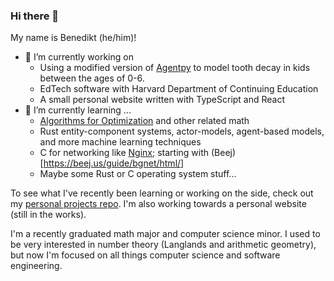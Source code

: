 ### Hi there 👋

My name is Benedikt (he/him)!

- 🔭 I’m currently working on
  - Using a modified version of [Agentpy](https://github.com/JoelForamitti/agentpy) to model tooth decay in kids between the ages of 0-6.
  - EdTech software with Harvard Department of Continuing Education
  - A small personal website written with TypeScript and React
- 🌱 I’m currently learning ...
  - [Algorithms for Optimization](https://mitpress.mit.edu/9780262039420/) and other related math
  - Rust entity-component systems, actor-models, agent-based models, and more machine learning techniques
  - C for networking like [Nginx](https://github.com/nginx/nginx); starting with (Beej)[https://beej.us/guide/bgnet/html/]
  - Maybe some Rust or C operating system stuff...

To see what I've recently been learning or working on the side, check out my [personal projects repo](https://github.com/Benni-Math/personal_projects). I'm also working towards a personal website (still in the works).

I'm a recently graduated math major and computer science minor. I used to be very interested in number theory (Langlands and arithmetic geometry), but now I'm focused on all things computer science and software engineering.

<!--
**Benni-Math/Benni-Math** is a ✨ _special_ ✨ repository because its `README.md` (this file) appears on your GitHub profile.

Here are some ideas to get you started:

- 👯 I’m looking to collaborate on ...
- 🤔 I’m looking for help with ...
- 💬 Ask me about ...
- 📫 How to reach me: ...
- 😄 Pronouns: ...
- ⚡ Fun fact: ...
-->
